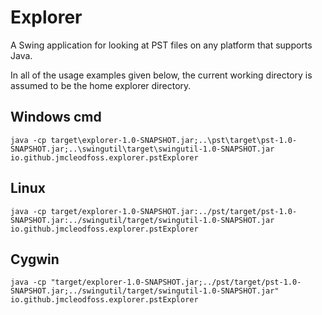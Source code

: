 # Explorer
A Swing application for looking at PST files on any platform that supports Java.

In all of the usage examples given below, the current working directory is assumed to be the home explorer directory.

## Windows cmd
    java -cp target\explorer-1.0-SNAPSHOT.jar;..\pst\target\pst-1.0-SNAPSHOT.jar;..\swingutil\target\swingutil-1.0-SNAPSHOT.jar io.github.jmcleodfoss.explorer.pstExplorer

## Linux
    java -cp target/explorer-1.0-SNAPSHOT.jar:../pst/target/pst-1.0-SNAPSHOT.jar:../swingutil/target/swingutil-1.0-SNAPSHOT.jar io.github.jmcleodfoss.explorer.pstExplorer

## Cygwin
    java -cp "target/explorer-1.0-SNAPSHOT.jar;../pst/target/pst-1.0-SNAPSHOT.jar;../swingutil/target/swingutil-1.0-SNAPSHOT.jar" io.github.jmcleodfoss.explorer.pstExplorer
